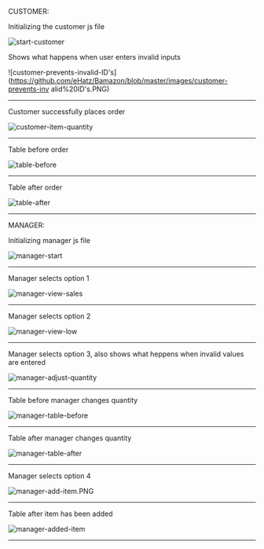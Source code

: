 CUSTOMER:

Initializing the customer js file

![start-customer](https://github.com/eHatz/Bamazon/blob/master/images/start-customer.PNG)


Shows what happens when user enters invalid inputs

![customer-prevents-invalid-ID's](https://github.com/eHatz/Bamazon/blob/master/images/customer-prevents-inv
alid%20ID's.PNG)
___________________________________________________________________________________________________________

Customer successfully places order

![customer-item-quantity](https://github.com/eHatz/Bamazon/blob/master/images/customer-item-quantity.PNG)

___________________________________________________________________________________________________________

Table before order

![table-before](https://github.com/eHatz/Bamazon/blob/master/images/table-before.PNG)

___________________________________________________________________________________________________________

Table after order

![table-after](https://github.com/eHatz/Bamazon/blob/master/images/table-after.PNG)

___________________________________________________________________________________________________________


MANAGER:

Initializing manager js file

![manager-start](https://github.com/eHatz/Bamazon/blob/master/images/manager-start.PNG)

___________________________________________________________________________________________________________

Manager selects option 1

![manager-view-sales](https://github.com/eHatz/Bamazon/blob/master/images/manager-view-sales.PNG)

___________________________________________________________________________________________________________

Manager selects option 2

![manager-view-low](https://github.com/eHatz/Bamazon/blob/master/images/manager-view-low.PNG)

___________________________________________________________________________________________________________

Manager selects option 3, also shows what heppens when invalid values are entered

![manager-adjust-quantity](https://github.com/eHatz/Bamazon/blob/master/images/manager-adjust-quantity.PNG)

___________________________________________________________________________________________________________

Table before manager changes quantity

![manager-table-before](https://github.com/eHatz/Bamazon/blob/master/images/manager-before.PNG)

___________________________________________________________________________________________________________

Table after manager changes quantity

![manager-table-after](https://github.com/eHatz/Bamazon/blob/master/images/manager-after.PNG)

___________________________________________________________________________________________________________

Manager selects option 4

![manager-add-item.PNG](https://github.com/eHatz/Bamazon/blob/master/images/manager-add-item.PNG)

___________________________________________________________________________________________________________

Table after item has been added

![manager-added-item](https://github.com/eHatz/Bamazon/blob/master/images/manager-added-item.PNG)

___________________________________________________________________________________________________________
